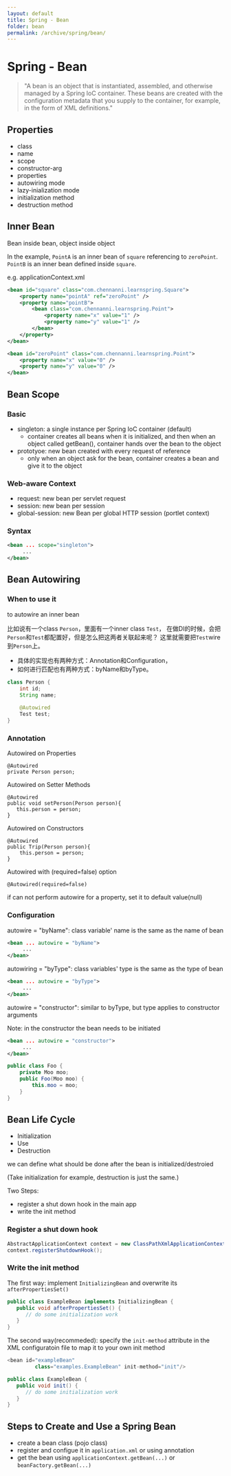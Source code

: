 ```yaml
---
layout: default
title: Spring - Bean
folder: bean
permalink: /archive/spring/bean/
---
```


# Spring - Bean

> "A bean is an object that is instantiated, assembled, and otherwise managed by a Spring IoC container. 
These beans are created with the configuration metadata that you supply to the container, for example, in the form of XML definitions."

## Properties

- class
- name
- scope
- constructor-arg
- properties
- autowiring mode
- lazy-inialization mode
- initialization method
- destruction method

## Inner Bean

Bean inside bean, object inside object

In the example, `PointA` is an inner bean of `square` referencing to `zeroPoint`. 
`PointB` is an inner bean defined inside `square`.

e.g. applicationContext.xml

~~~ xml
<bean id="square" class="com.chennanni.learnspring.Square">
	<property name="pointA" ref="zeroPoint" />
	<property name="pointB">
		<bean class="com.chennanni.learnspring.Point">
			<property name="x" value="1" />
			<property name="y" value="1" />
		</bean>
	</property>
</bean>

<bean id="zeroPoint" class="com.chennanni.learnspring.Point">
	<property name="x" value="0" />
	<property name="y" value="0" />
</bean>
~~~

## Bean Scope

### Basic

- singleton: a single instance per Spring IoC container (default)
  - container creates all beans when it is initialized, and then when an object called getBean(), container hands over the bean to the object
- prototyoe: new bean created with every request of reference
  - only when an object ask for the bean, container creates a bean and give it to the object

### Web-aware Context

- request: new bean per servlet request
- session: new bean per session
- global-session: new Bean per global HTTP session (portlet context)

### Syntax

~~~ xml
<bean ... scope="singleton">
     ...
</bean>
~~~

## Bean Autowiring

### When to use it

to autowire an inner bean

比如说有一个class `Person`，里面有一个inner class `Test`，
在做DI的时候，会把`Person`和`Test`都配置好，但是怎么把这两者关联起来呢？
这里就需要把`Test`wire到`Person`上。

- 具体的实现也有两种方式：Annotation和Configuration，
- 如何进行匹配也有两种方式：byName和byType。

~~~ java
class Person {
	int id;
	String name;
	
	@Autowired
	Test test;
}
~~~

### Annotation

Autowired on Properties

```
@Autowired
private Person person;
```

Autowired on Setter Methods

```
@Autowired
public void setPerson(Person person){
   this.person = person;
}
```

Autowired on Constructors

```
@Autowired
public Trip(Person person){
	this.person = person;
}
```

Autowired with (required=false) option

```
@Autowired(required=false)
```

if can not perform autowire for a property, set it to default value(null)

### Configuration

autowire = "byName": class variable' name is the same as the name of bean

~~~ xml
<bean ... autowire = "byName">
     ...
</bean>
~~~

autowiring = "byType": class variables' type is the same as the type of bean

~~~ xml
<bean ... autowire = "byType">
     ...
</bean>
~~~

autowire = "constructor": similar to byType, but type applies to constructor arguments

Note: in the constructor the bean needs to be initiated

~~~ xml
<bean ... autowire = "constructor">
     ...
</bean>
~~~

~~~ java
public class Foo {
	private Moo moo;
	public Foo(Moo moo) {
		this.moo = moo;
	}
}
~~~

## Bean Life Cycle

- Initialization
- Use
- Destruction
 
we can define what should be done after the bean is initialized/destroied

(Take initialization for example, destruction is just the same.)

Two Steps:

- register a shut down hook in the main app
- write the init method

### Register a shut down hook

~~~ java
AbstractApplicationContext context = new ClassPathXmlApplicationContext("Beans.xml");
context.registerShutdownHook();
~~~

### Write the init method

The first way: implement `InitializingBean` and overwrite its `afterPropertiesSet()`

~~~ java
public class ExampleBean implements InitializingBean {
   public void afterPropertiesSet() {
      // do some initialization work
   }
}
~~~

The second way(recommeded): specify the `init-method` attribute in the XML configuratoin file to map it to your own init method

~~~ java
<bean id="exampleBean"
         class="examples.ExampleBean" init-method="init"/>

public class ExampleBean {
   public void init() {
      // do some initialization work
   }
}
~~~

## Steps to Create and Use a Spring Bean

- create a bean class (pojo class)
- register and configue it in `application.xml` or using annotation
- get the bean using `applicationContext.getBean(...)` or `beanFactory.getBean(...)`
